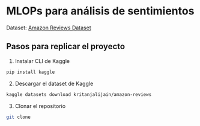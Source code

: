 # MLOPs para análisis de sentimientos

Dataset: [Amazon Reviews Dataset](https://www.kaggle.com/datasets/kritanjalijain/amazon-reviews)

## Pasos para replicar el proyecto

1. Instalar CLI de Kaggle
```bash
pip install kaggle
```

2. Descargar el dataset de Kaggle
```bash
kaggle datasets download kritanjalijain/amazon-reviews
```

3. Clonar el repositorio
```bash
git clone 